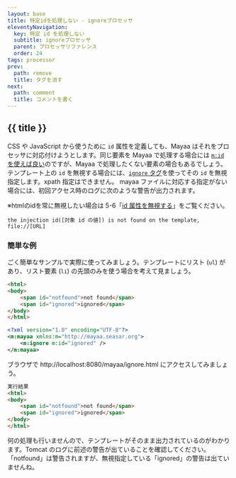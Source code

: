 ```yaml
---
layout: base
title: 特定idを処理しない - ignoreプロセッサ
eleventyNavigation:
  key: 特定 id を処理しない
  subtitle: ignoreプロセッサ
  parent: プロセッサリファレンス
  order: 24
tags: processor
prev:
  path: remove
  title: タグを消す
next:
  path: comment
  title: コメントを書く
---
```


## {{ title }}

CSS や JavaScript から使うために `id` 属性を定義しても、Mayaa はそれをプロセッサに対応付けようとします。同じ要素を Mayaa で処理する場合には <a href="notation.html#mayaaid" title="設定の記述方法">`m:id` を使えば良い</a>のですが、Mayaa で処理したくない要素の場合もあるでしょう。
テンプレート上の `id` を無視する場合には、<a href="/docs/processors/#ignore">`ignore` タグ</a>を使ってその `id` を無視指定します。xpath 指定はできません。
mayaa ファイルに対応する指定がない場合には、初回アクセス時のログに次のような警告が出力されます。

※htmlのidを常に無視したい場合は 5-6「<a href="/docs/settings/equals_id_resolver/">id 属性を無視する</a>」をご覧ください。

```
the injection id([対象 id の値]) is not found on the template, file://[URL]
```

### 簡単な例

ごく簡単なサンプルで実際に使ってみましょう。テンプレートにリスト (`ul`) があり、リスト要素 (`li`) の先頭のみを使う場合を考えて見ましょう。


```html {data-filename=ignore.html}
<html>
<body>
    <span id="notfound">not found</span>
    <span id="ignored">ignored</span>
</body>
</html>
```

```xml {data-filename=ignore.mayaa}
<?xml version="1.0" encoding="UTF-8"?>
<m:mayaa xmlns:m="http://mayaa.seasar.org">
    <m:ignore m:id="ignored" />
</m:mayaa>
```

ブラウザで http://localhost:8080/mayaa/ignore.html にアクセスしてみましょう。

```html
実行結果
<html>
<body>
    <span id="notfound">not found</span>
    <span id="ignored">ignored</span>
</body>
</html>
```

何の処理も行いませんので、テンプレートがそのまま出力されているのがわかります。Tomcat のログに前述の警告が出ていることを確認してください。
「notfound」は警告されますが、無視指定している「ignored」の警告は出ていませんね。
